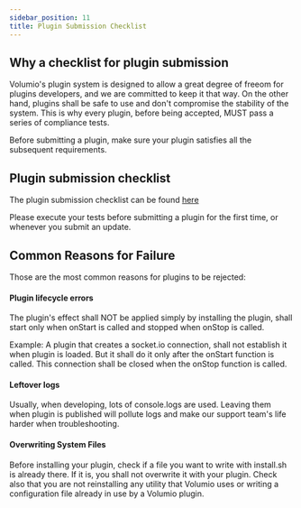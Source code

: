 ```yaml
---
sidebar_position: 11
title: Plugin Submission Checklist
---
```


## Why a checklist for plugin submission

Volumio's plugin system is designed to allow a great degree of freeom for plugins developers, and we are committed to keep it that way. On the other hand, plugins shall be safe to use and don't compromise the stability of the system.
This is why every plugin, before being accepted, MUST pass a series of compliance tests.

Before submitting a plugin, make sure your plugin satisfies all the subsequent requirements.

## Plugin submission checklist

The plugin submission checklist can be found [here](https://docs.google.com/spreadsheets/d/1eRl7ZlMUjOuWTXcSjBgFmO9RI8a3ZJ1U10pi1CWtWy0/edit#gid=0)

Please execute your tests before submitting a plugin for the first time, or whenever you submit an update.

## Common Reasons for Failure

Those are the most common reasons for plugins to be rejected:

#### Plugin lifecycle errors

The plugin's effect shall NOT be applied simply by installing the plugin, shall start only when onStart is called and stopped when onStop is called.

Example: A plugin that creates a socket.io connection, shall not establish it when plugin is loaded. But it shall do it only after the onStart function is called. This connection shall be closed when the onStop function is called.

#### Leftover logs

Usually, when developing, lots of console.logs are used. Leaving them when plugin is published will pollute logs and make our support team's life harder when troubleshooting.

#### Overwriting System Files

Before installing your plugin, check if a file you want to write with install.sh is already there. If it is, you shall not overwrite it with your plugin. Check also that you are not reinstalling any utility that Volumio uses or writing a configuration file already in use by a Volumio plugin.  

